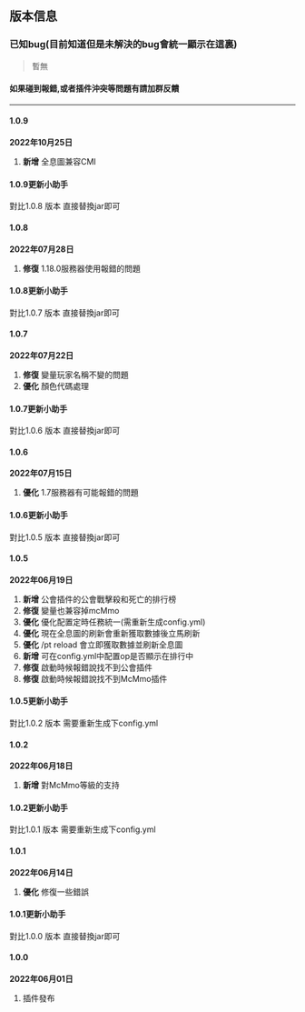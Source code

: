## 版本信息

### 已知bug(目前知道但是未解決的bug會統一顯示在這裏)

> 暫無

#### 如果碰到報錯,或者插件沖突等問題有請加群反饋

------------
#### 1.0.9
**2022年10月25日**
1. **新增** 全息圖兼容CMI

#### 1.0.9更新小助手
對比1.0.8 版本 直接替換jar即可

#### 1.0.8
**2022年07月28日**
1. **修復** 1.18.0服務器使用報錯的問題

#### 1.0.8更新小助手
對比1.0.7 版本 直接替換jar即可

#### 1.0.7
**2022年07月22日**
1. **修復** 變量玩家名稱不變的問題
2. **優化** 顏色代碼處理

#### 1.0.7更新小助手
對比1.0.6 版本 直接替換jar即可

#### 1.0.6
**2022年07月15日**
1. **優化** 1.7服務器有可能報錯的問題

#### 1.0.6更新小助手
對比1.0.5 版本 直接替換jar即可

#### 1.0.5
**2022年06月19日**
1. **新增** 公會插件的公會戰擊殺和死亡的排行榜
2. **修復** 變量也兼容掉mcMmo
3. **優化** 優化配置定時任務統一(需重新生成config.yml)
4. **優化** 現在全息圖的刷新會重新獲取數據後立馬刷新
5. **優化** /pt reload 會立即獲取數據並刷新全息圖
6. **新增** 可在config.yml中配置op是否顯示在排行中
7. **修復** 啟動時候報錯說找不到公會插件
8. **修復** 啟動時候報錯說找不到McMmo插件

#### 1.0.5更新小助手
對比1.0.2 版本 需要重新生成下config.yml

#### 1.0.2
**2022年06月18日**
1. **新增** 對McMmo等級的支持

#### 1.0.2更新小助手
對比1.0.1 版本 需要重新生成下config.yml

#### 1.0.1
**2022年06月14日**
1. **優化** 修復一些錯誤

#### 1.0.1更新小助手
對比1.0.0 版本 直接替換jar即可

#### 1.0.0
**2022年06月01日**
1. 插件發布